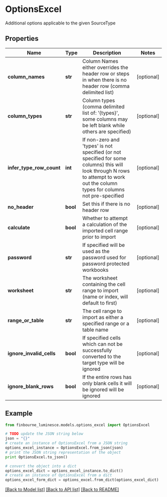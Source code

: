 # OptionsExcel

Additional options applicable to the given SourceType

## Properties
Name | Type | Description | Notes
------------ | ------------- | ------------- | -------------
**column_names** | **str** | Column Names either overrides the header row or steps in when there is no header row (comma delimited list) | [optional] 
**column_types** | **str** | Column types (comma delimited list of: &#39;{types}&#39;, some columns may be left blank while others are specified) | [optional] 
**infer_type_row_count** | **int** | If non-zero and &#39;types&#39; is not specified (or not specified for some columns) this will look through N rows to attempt to work out the column types for columns not pre-specified | [optional] 
**no_header** | **bool** | Set this if there is no header row | [optional] 
**calculate** | **bool** | Whether to attempt a calculation of the imported cell range prior to import | [optional] 
**password** | **str** | If specified will be used as the password used for password protected workbooks | [optional] 
**worksheet** | **str** | The worksheet containing the cell range to import (name or index, will default to first) | [optional] 
**range_or_table** | **str** | The cell range to import as either a specified range or a table name | [optional] 
**ignore_invalid_cells** | **bool** | If specified cells which can not be successfully converted to the target type will be ignored | [optional] 
**ignore_blank_rows** | **bool** | If the entire rows has only blank cells it will be ignored will be ignored | [optional] 

## Example

```python
from finbourne_luminesce.models.options_excel import OptionsExcel

# TODO update the JSON string below
json = "{}"
# create an instance of OptionsExcel from a JSON string
options_excel_instance = OptionsExcel.from_json(json)
# print the JSON string representation of the object
print OptionsExcel.to_json()

# convert the object into a dict
options_excel_dict = options_excel_instance.to_dict()
# create an instance of OptionsExcel from a dict
options_excel_form_dict = options_excel.from_dict(options_excel_dict)
```
[[Back to Model list]](../README.md#documentation-for-models) [[Back to API list]](../README.md#documentation-for-api-endpoints) [[Back to README]](../README.md)


